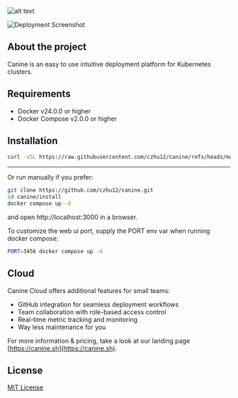 ![alt text](https://github.com/czhu12/canine/blob/main/public/images/logo-full.png?raw=true)

![Deployment Screenshot](https://raw.githubusercontent.com/czhu12/canine/refs/heads/main/public/images/deployment_styled.png)

## About the project
Canine is an easy to use intuitive deployment platform for Kubernetes clusters.

## Requirements

* Docker v24.0.0 or higher
* Docker Compose v2.0.0 or higher

## Installation
```bash
curl -sSL https://raw.githubusercontent.com/czhu12/canine/refs/heads/main/install/install.sh | bash
```
---

Or run manually if you prefer:
```bash
git clone https://github.com/czhu12/canine.git
cd canine/install
docker compose up -d
```
and open http://localhost:3000 in a browser.

To customize the web ui port, supply the PORT env var when running docker compose:
```bash
PORT=3456 docker compose up -d
```

## Cloud

Canine Cloud offers additional features for small teams:
- GitHub integration for seamless deployment workflows
- Team collaboration with role-based access control
- Real-time metric tracking and monitoring
- Way less maintenance for you

For more information & pricing, take a look at our landing page [https://canine.sh](https://canine.sh).

## License

[MIT License](https://github.com/czhu12/canine/blob/main/LICENSE)
